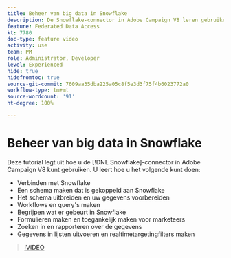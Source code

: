 ```yaml
---
title: Beheer van big data in Snowflake
description: De Snowflake-connector in Adobe Campaign V8 leren gebruiken
feature: Federated Data Access
kt: 7780
doc-type: feature video
activity: use
team: PM
role: Administrator, Developer
level: Experienced
hide: true
hidefromtoc: true
source-git-commit: 7609aa35dba225a05c8f5e3d3f75f4b6023772a0
workflow-type: tm+mt
source-wordcount: '91'
ht-degree: 100%

---
```


# Beheer van big data in Snowflake

Deze tutorial legt uit hoe u de [!DNL Snowflake]-connector in Adobe Campaign V8 kunt gebruiken.
U leert hoe u het volgende kunt doen:

* Verbinden met Snowflake
* Een schema maken dat is gekoppeld aan Snowflake
* Het schema uitbreiden en uw gegevens voorbereiden
* Workflows en query&#39;s maken
* Begrijpen wat er gebeurt in Snowflake
* Formulieren maken en toegankelijk maken voor marketeers
* Zoeken in en rapporteren over de gegevens
* Gegevens in lijsten uitvoeren en realtimetargetingfilters maken

>[!VIDEO](https://video.tv.adobe.com/v/31588?quality=12&learn=on)
